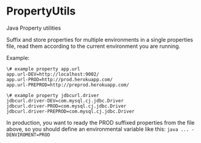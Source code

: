 # PropertyUtils
Java Property utilities

Suffix and store properties for multiple environments in a single properties file, read them according to the current environment you are running.

Example:

```
\# example property app.url
app.url-DEV=http://localhost:9002/
app.url-PROD=http://prod.herokuapp.com/
app.url-PREPROD=http://preprod.herokuapp.com/

\# example property jdbcurl.driver
jdbcurl.driver-DEV=com.mysql.cj.jdbc.Driver
jdbcurl.driver-PROD=com.mysql.cj.jdbc.Driver
jdbcurl.driver-PREPROD=com.mysql.cj.jdbc.Driver
```

In production, you want to ready the PROD suffixed properties from the file above, so you should define an environmental variable like this:
```java ... -DENVIROMENT=PROD```
